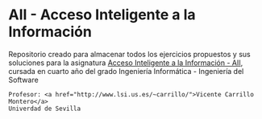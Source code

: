 # AII - Acceso Inteligente a la Información

Repositorio creado para almacenar todos los ejercicios propuestos y sus soluciones para la asignatura
<a href="http://www.lsi.us.es/docencia/pagina_asignatura.php?id=119&cur=2019">Acceso Inteligente a la Información - AII</a>, cursada en cuarto año del grado Ingeniería Informática - Ingeniería del Software

    Profesor: <a href="http://www.lsi.us.es/~carrillo/">Vicente Carrillo Montero</a>
    Univerdad de Sevilla
